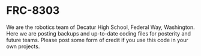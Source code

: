 # FRC-8303
  We are the robotics team of Decatur High School, Federal Way, Washington. Here we are posting backups and up-to-date coding files for posterity and future teams. Please post some form of credit if you use this code in your own projects.

